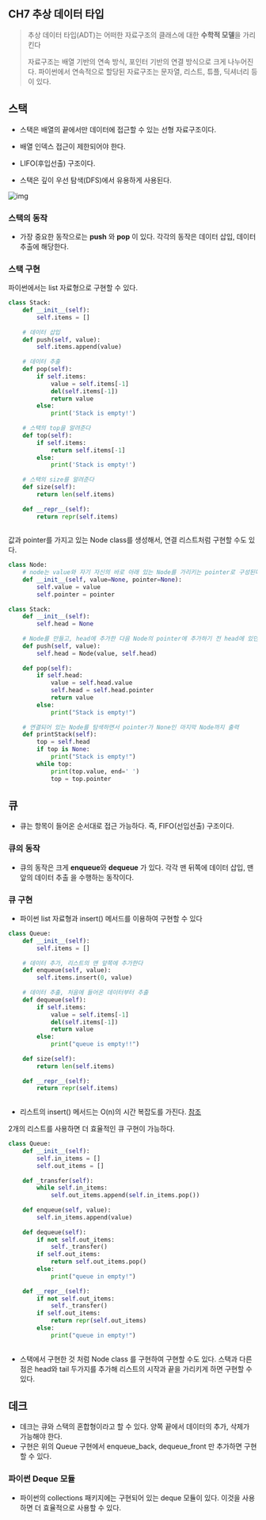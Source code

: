## CH7 추상 데이터 타입 

>추상 데이터 타입(ADT)는 어떠한 자료구조의 클래스에 대한 **수학적 모델**을 가리킨다
>
>자료구조는 배열 기반의 연속 방식, 포인터 기반의 연결 방식으로 크게 나누어진다. 파이썬에서 연속적으로 할당된 자료구조는 문자열, 리스트, 튜플, 딕셔너리 등이 있다.



## 스택

- 스택은 배열의 끝에서만 데이터에 접근할 수 있는 선형 자료구조이다.

- 배열 인덱스 접근이 제한되어야 한다.

- LIFO(후입선출) 구조이다.

- 스택은 깊이 우선 탐색(DFS)에서 유용하게 사용된다.

  

![img](https://t1.daumcdn.net/cfile/tistory/2750584B56FA9FB23B)

### 스택의 동작

- 가장 중요한 동작으로는 **push** 와 **pop** 이 있다. 각각의 동작은 데이터 삽입, 데이터 추출에 해당한다.

### 스택 구현

파이썬에서는 list 자료형으로 구현할 수 있다.

```python
class Stack:
    def __init__(self):
        self.items = []
    
    # 데이터 삽입
    def push(self, value):
        self.items.append(value)
    
    # 데이터 추출
    def pop(self):
        if self.items:
            value = self.items[-1]
            del(self.items[-1])
            return value
        else:
            print('Stack is empty!')
    
    # 스택의 top을 알려준다
    def top(self):
        if self.items:
            return self.items[-1]
        else:
            print('Stack is empty!')
    
    # 스택의 size를 알려준다
    def size(self):
        return len(self.items)
    
    def __repr__(self):
        return repr(self.items)
    
```

값과 pointer를 가지고 있는 Node class를 생성해서, 연결 리스트처럼 구현할 수도 있다.

```python
class Node:
    # node는 value와 자기 자신의 바로 아래 있는 Node를 가리키는 pointer로 구성된다
    def __init__(self, value=None, pointer=None):
        self.value = value
        self.pointer = pointer
        
class Stack:
    def __init__(self):
        self.head = None
    
    # Node를 만들고, head에 추가한 다음 Node의 pointer에 추가하기 전 head에 있던 Node를 연결시켜 준다
    def push(self, value):
        self.head = Node(value, self.head)
    
    def pop(self):
        if self.head:
            value = self.head.value
            self.head = self.head.pointer
            return value
        else:
            print("Stack is empty!")
    
    # 연결되어 있는 Node를 탐색하면서 pointer가 None인 마지막 Node까지 출력
    def printStack(self):
        top = self.head
        if top is None:
            print("Stack is empty!")
        while top:
            print(top.value, end=' ')
            top = top.pointer
```



## 큐

- 큐는 항목이 들어온 순서대로 접근 가능하다. 즉, FIFO(선입선출) 구조이다.

### 큐의 동작

- 큐의 동작은 크게 **enqueue**와 **dequeue** 가 있다. 각각 맨 뒤쪽에 데이터 삽입, 맨 앞의 데이터 추출 을 수행하는 동작이다.

### 큐 구현

- 파이썬 list 자료형과 insert() 메서드를 이용하여 구현할 수 있다

```python
class Queue:
    def __init__(self):
        self.items = []
    
    # 데이터 추가, 리스트의 맨 앞쪽에 추가한다
    def enqueue(self, value):
        self.items.insert(0, value)
    
    # 데이터 추출, 처음에 들어온 데이터부터 추출
    def dequeue(self):
        if self.items:
            value = self.items[-1]
            del(self.items[-1])
            return value
        else:
            print("queue is empty!!")
            
    def size(self):
        return len(self.items)
            
    def __repr__(self):
        return repr(self.items)
    
```



- 리스트의 insert() 메서드는 O(n)의 시간 복잡도를 가진다. [참조](https://www.ics.uci.edu/~pattis/ICS-33/lectures/complexitypython.txt)

2개의 리스트를 사용하면 더 효율적인 큐 구현이 가능하다.

```python
class Queue:
    def __init__(self):
        self.in_items = []
        self.out_items = []
    
    def _transfer(self):
        while self.in_items:
            self.out_items.append(self.in_items.pop())
    
    def enqueue(self, value):
        self.in_items.append(value)
    
    def dequeue(self):
        if not self.out_items:
            self._transfer()
        if self.out_items:
            return self.out_items.pop()
        else:
            print("queue in empty!")
            
    def __repr__(self):
        if not self.out_items:
            self._transfer()
        if self.out_items:
            return repr(self.out_items)
        else:
            print("queue in empty!")
            
```

- 스택에서 구현한 것 처럼 Node class 를 구현하여 구현할 수도 있다. 스택과 다른 점은 head와 tail 두가지를 추가해 리스트의 시작과 끝을 가리키게 하면 구현할 수 있다.



## 데크

- 데크는 큐와 스택의 혼합형이라고 할 수 있다. 양쪽 끝에서 데이터의 추가, 삭제가 가능해야 한다.
- 구현은 위의 Queue 구현에서 enqueue_back, dequeue_front 만 추가하면 구현할 수 있다.



### 파이썬 Deque 모듈

- 파이썬의 collections 패키지에는 구현되어 있는 deque 모듈이 있다. 이것을 사용하면 더 효율적으로 사용할 수 있다.